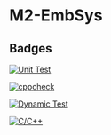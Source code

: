 # M2-EmbSys

## Badges

[![Unit Test](https://github.com/chaitalirokhade/M2-EmbSys/actions/workflows/Unit%20test.yml/badge.svg)](https://github.com/chaitalirokhade/M2-EmbSys/actions/workflows/Unit%20test.yml)

[![cppcheck](https://github.com/chaitalirokhade/M2-EmbSys/actions/workflows/cppcheck.yml/badge.svg)](https://github.com/chaitalirokhade/M2-EmbSys/actions/workflows/cppcheck.yml)

[![Dynamic Test](https://github.com/chaitalirokhade/M2-EmbSys/actions/workflows/Dynamic%20test.yml/badge.svg)](https://github.com/chaitalirokhade/M2-EmbSys/actions/workflows/Dynamic%20test.yml)

[![C/C++](https://github.com/chaitalirokhade/M2-EmbSys/actions/workflows/c-cpp.yml/badge.svg)](https://github.com/chaitalirokhade/M2-EmbSys/actions/workflows/c-cpp.yml)
